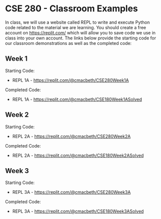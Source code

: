 # CSE 280 - Classroom Examples

In class, we will use a website called REPL to write and execute Python code related to the material we are learning.  You should create a free account on https://replit.com/ which will allow you to save code we use in class into your own account.  The links below provide the starting code for our classroom demonstrations as well as the completed code:

## Week 1

Starting Code:

* REPL 1A - https://replit.com/@cmacbeth/CSE280Week1A

Completed Code:

* REPL 1A - https://replit.com/@cmacbeth/CSE180Week1ASolved

## Week 2

Starting Code:

* REPL 2A - https://replit.com/@cmacbeth/CSE280Week2A

Completed Code:

* REPL 2A - https://replit.com/@cmacbeth/CSE180Week2ASolved

## Week 3

Starting Code:

* REPL 3A - https://replit.com/@cmacbeth/CSE280Week3A

Completed Code:

* REPL 3A - https://replit.com/@cmacbeth/CSE180Week3ASolved